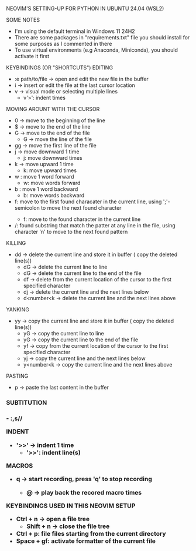 NEOVIM'S SETTING-UP FOR PYTHON IN UBUNTU 24.04 (WSL2)

SOME NOTES
- I'm using the default terminal in Windows 11 24H2
- There are some packages in "requirements.txt" file you should install for some purposes as I commented in there 
- To use virtual environments (e.g Anaconda, Miniconda), you should activate it first

KEYBINDINGS (OR "SHORTCUTS")
EDITING
- :e path/to/file -> open and edit the new file in the buffer
- i -> insert or edit the file at the last cursor location
- v -> visual mode or selecting multiple lines
    + v<number>'>': indent <number> times  

MOVING AROUNT WITH THE CURSOR
- 0 -> move to the beginning of the line
- $ -> move to the end of the line
- G -> move to the end of the file
     + <number>G -> move the line <number> of the file
- gg -> move the first line of the file
- j -> move downward 1 time
    + <number>j: move downward <number> times
- k -> move upward 1 time 
    + <number>k: move upward <number> times 
- w : move 1 word forward
    + <number>w: move <number> words forward 
- b : move 1 word backward
    + <number>b: move <number> words backward
- f<character>: move to the first found characater in the current line, using ';'-semicolon to move the next found character
    + <number>f<character>: move to the <number> found character in the current line
- /<pattern>: found substring that match the patter at any line in the file, using character 'n' to move to the next found pattern

KILLING
- dd -> delete the current line and store it in buffer ( copy the deleted line(s))
    + d<number>G -> delete the current line to line <number>
    + dG -> delete the current line to the end of the file
    + df<character> -> delete from the current location of the cursor to the first specified character
    + d<number>j -> delete the current line and the next <number> lines below
    + d<number<k -> delete the current line and the next <number> lines above 

YANKING
- yy -> copy the current line and store it in buffer ( copy the deleted line(s))
    + y<number>G -> copy the current line to line <number>
    + yG -> copy the current line to the end of the file
    + yf<character> -> copy from the current location of the cursor to the first specified character
    + y<number>j -> copy the current line and the next <number> lines below
    + y<number<k -> copy the current line and the next <number> lines above 

PASTING
- p -> paste the last content in the buffer

<h3>SUBTITUTION<h3>
<text> - :<beginning line>,<ending line>s/<pattern to find>/<pattern to substitute> </text>

INDENT
- '>>' -> indent 1 time
    + <number>'>>': indent <number> line(s) 

MACROS
- q<name of the macro> -> start recording, press 'q' to stop recording
    + <number>@<name of the recorded macro> -> play back the recored macro <number> times

KEYBINDINGS USED IN THIS NEOVIM SETUP
- Ctrl + n -> open a file tree
    + Shift + n -> close the file tree
- Ctrl + p: file files starting from the current directory
- Space + gf: activate formatter of the current file
